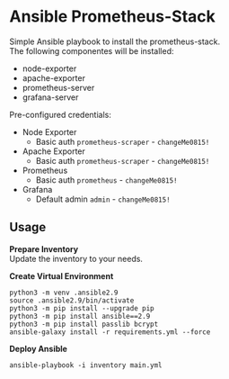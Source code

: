 # Ansible Prometheus-Stack

Simple Ansible playbook to install the prometheus-stack.  
The following componentes will be installed:  
* node-exporter
* apache-exporter
* prometheus-server
* grafana-server

Pre-configured credentials:
* Node Exporter
  * Basic auth `prometheus-scraper` - `changeMe0815!`
* Apache Exporter
  * Basic auth `prometheus-scraper` - `changeMe0815!`
* Prometheus
  * Basic auth `prometheus` - `changeMe0815!`
* Grafana
  * Default admin `admin` - `changeMe0815!`

## Usage

**Prepare Inventory**  
Update the inventory to your needs.

**Create Virtual Environment**
```
python3 -m venv .ansible2.9
source .ansible2.9/bin/activate
python3 -m pip install --upgrade pip
python3 -m pip install ansible==2.9
python3 -m pip install passlib bcrypt
ansible-galaxy install -r requirements.yml --force
```

**Deploy Ansible**
```
ansible-playbook -i inventory main.yml
```